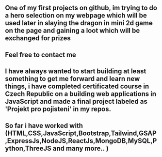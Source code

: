 ## One of my first projects on github, im trying to do a hero selection on my webpage which will be used later in slaying the dragon in mini 2d game on the page and gaining a loot which will be exchanged for prizes
## Feel free to contact me 
## I have always wanted to start building at least something to get me forward and learn new things, i have completed certificated course in Czech Republic on a building web applications in JavaScript and made a final project labeled as 'Projekt pro pojisteni' in my repos.
## So far i have worked with (HTML,CSS,JavaScript,Bootstrap,Tailwind,GSAP,ExpressJs,NodeJS,ReactJs,MongoDB,MySQL,Python,ThreeJS and many more.. )
